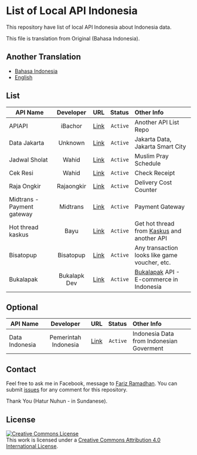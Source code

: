 # List of Local API Indonesia

This repository have list of local API Indonesia about Indonesia data.

This file is translation from Original (Bahasa Indonesia).

## Another Translation

* [Bahasa Indonesia](README.md)
* [English](README-EN.md)

## List

| API Name       | Developer | URL | Status  | Other Info |
| -------------  |:---------:|:---:| -------:|:-----------|
| APIAPI | iBachor | [Link](https://github.com/bachors/apiapi) | `Active` | Another API List Repo |
| Data Jakarta | Unknown | [Link](http://api.jakarta.go.id/) | `Active` | Jakarta Data, Jakarta Smart City|
| Jadwal Sholat | Wahid | [Link](http://wahidganteng.ga/api/jadwal-sholat) | `Active` | Muslim Pray Schedule |
| Cek Resi | Wahid | [Link](http://wahidganteng.ga/api/cek-resi) | `Active` | Check Receipt |
| Raja Ongkir  | Rajaongkir | [Link](http://rajaongkir.com/dokumentasi) | `Active` | Delivery Cost Counter |
| Midtrans - Payment gateway | Midtrans | [Link](https://midtrans.com/payments) | `Active` | Payment Gateway |
| Hot thread kaskus | Bayu | [Link](https://api.bayyu.net/) | `Active` | Get hot thread from [Kaskus](http://kaskus.co.id/) and another API |
| Bisatopup | Bisatopup | [Link](http://docs.bisatopup.apiary.io/) | `Active` | Any transaction looks like game voucher, etc. |
| Bukalapak | Bukalapk Dev | [Link](https://bukalapak.github.io/api/) | `Active` | [Bukalapak](https://www.bukalapak.com/) API - E-commerce in Indonesia |

## Optional

| API Name        | Developer | URL | Status  | Other Info |
| --------------- |:---------:|:---:| -------:|:-----------|
| Data Indonesia  | Pemerintah Indonesia | [Link](https://data.go.id/) | `Active` | Indonesia Data from Indonesian Goverment |

## Contact

Feel free to ask me in Facebook, message to [Fariz Ramadhan](https://www.facebook.com/farizdotid). You can submit [issues](https://github.com/farizdotid/DAFTAR-API-LOKAL-INDONESIA/issues) for any comment for this repository.

Thank You (Hatur Nuhun - in Sundanese). 

## License

<a rel="license" href="http://creativecommons.org/licenses/by/4.0/"><img alt="Creative Commons License" style="border-width:0" src="https://i.creativecommons.org/l/by/4.0/88x31.png" /></a><br />This work is licensed under a <a rel="license" href="http://creativecommons.org/licenses/by/4.0/">Creative Commons Attribution 4.0 International License</a>.
